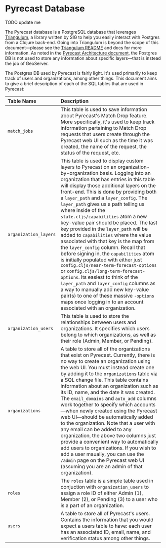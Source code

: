 # Pyrecast Database

TODO update me

The Pyrecast database is a PostgreSQL database that leverages [Triangulum](https://github.com/sig-gis/triangulum), a library written by SIG to help you easily interact with Postgres from a Clojure back-end.
Going into Triangulum is beyond the scope of this document—please see the [Triangulum README](https://github.com/sig-gis/triangulum#readme) and docs for more information.
As noted in the [Pyrecast Architecture document](./pyrecast-architecture.md), the Postgres DB is not used to store any information about specific layers—that is instead the job of GeoServer.

The Postgres DB used by Pyrecast is fairly light.
It's used primarily to keep track of users and organizations, among other things.
This document aims to give a brief description of each of the SQL tables that are used in Pyrecast:

| Table Name | Description |
| :--- | :--- |
| `match_jobs` | This table is used to save information about Pyrecast's Match Drop feature. More specifically, it's used to keep track information pertaining to Match Drop requests that users create through the Pyrecast web UI such as the time it was created, the name of the request, the status of the request, etc. |
| `organization_layers` | This table is used to display custom layers to Pyrecast on an organization-by-organization basis. Logging into an organization that has entries in this table will display those additional layers on the front-end. This is done by providing both a `layer_path` and a `layer_config`. The `layer_path` gives us a path telling us where inside of the `state.cljs/capabilities` atom a new key-value pair should be placed. The last key provided in the `layer_path` will be added to `capabilities` where the value associated with that key is the map from the `layer_config` column. Recall that before signing in, the `capabilities` atom is initially populated with either just `config.cljs/near-term-forecast-options` or `config.cljs/long-term-forecast-options`. Its easiest to think of the `layer_path` and `layer_config` columns as a way to manually add new key-value pair(s) to one of these massive `-options` maps once logging in to an account associated with an organization. |
| `organization_users` | This table is used to store the relationships between users and organizations. It specifies which users belong to which organizations, as well as their role (Admin, Member, or Pending). |
| `organizations` | A table to store all of the organizations that exist on Pyrecast. Currently, there is no way to create an organization using the web UI. You must instead create one by adding it to the `organizations` table via a SQL change file. This table contains information about an organization such as its ID, name, and the date it was created. The `email_domains` and `auto_add` columns work together to specify which accounts—when newly created using the Pyrecast web UI—should be automatically added to the organization. Note that a user with any email can be added to any organization, the above two columns just provide a convenient way to automatically add users to organizations. If you wish to add a user maually, you can use the `/admin` page on the Pyrecast web UI (assuming you are an admin of that organization). |
| `roles` | The `roles` table is a simple table used in conjuction with `organization_users` to assign a role ID of either Admin (1), Member (2), or Pending (3) to a user who is a part of an organization. |
| `users` | A table to store all of Pyrecast's users. Contains the information that you would expect a users table to have: each user has an associated ID, email, name, and verification status among other things. |
